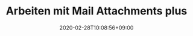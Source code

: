 ---
title: "Arbeiten mit Mail Attachments plus"
date: 2020-02-28T10:08:56+09:00
description: 
draft: false
collapsible: true
weight: 3
---